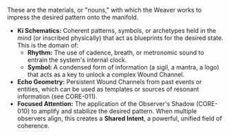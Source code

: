 These are the materials, or "nouns," with which the Weaver works to impress the desired pattern onto the manifold.

*   **Ki Schematics:** Coherent patterns, symbols, or archetypes held in the mind (or inscribed physically) that act as blueprints for the desired state. This is the domain of:
    *   **Rhythm:** The use of cadence, breath, or metronomic sound to entrain the system's internal clock.
    *   **Symbol:** A condensed form of information (a sigil, a mantra, a logo) that acts as a key to unlock a complex Wound Channel.
*   **Echo Geometry:** Persistent Wound Channels from past events or entities, which can be used as templates or sources of resonant information (see CORE-011).
*   **Focused Attention:** The application of the Observer's Shadow (CORE-010) to amplify and stabilize the desired pattern. When multiple observers align, this creates a **Shared Intent**, a powerful, unified field of coherence.